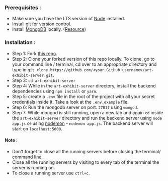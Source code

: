 ### Prerequisites :

- Make sure you have the LTS version of [Node](https://nodejs.org/) installed.
- Install [git](https://git-scm.com/downloads) for version control.
- Install [MongoDB](https://www.mongodb.com/try/download/community) locally. ([Resource](https://www.mongodb.com/docs/manual/administration/install-community/))

### Installation :

- Step 1: Fork [this repo](https://github.com/SandeepKrSuman/art-exhibit-server).
- Step 2: Clone your forked version of this repo locally. To clone, go to your command line / terminal, cd over to an appropriate directory and type in `git clone https://github.com/<your GitHub username>/art-exhibit-server.git`.
- Step 3: `cd art-exhibit-server`
- Step 4: While in the `art-exhibit-server` directory, install the backend dependencies using `npm install` or `yarn`.
- Step 5: create a `.env` file in the root of the project with all your secret credentials inside it. Take a look at the `.env.example` file.
- Step 6: Run the mongodb server on port: `27017` using `mongod`.
- Step 7: While mongod is still running, open a new tab and again `cd` inside the `art-exhibit-server` directory and run the backend server using `node app.js` or using [nodemon](https://www.npmjs.com/package/nodemon) - `nodemon app.js`. The backend server will start on `localhost:5000`.

#### Note :

- Don't forget to close all the running servers before closing the terminal/ command line.
- Close all the running servers by visiting to every tab of the terminal the server is running on.
- To close a running server use `ctrl+c`.
